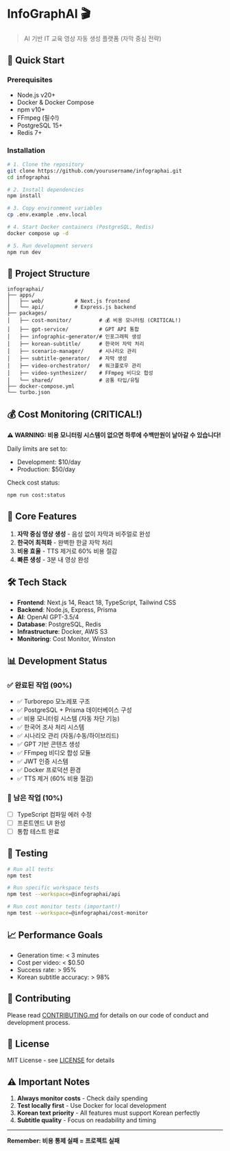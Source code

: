# InfoGraphAI 🎬

> AI 기반 IT 교육 영상 자동 생성 플랫폼 (자막 중심 전략)

## 🚀 Quick Start

### Prerequisites
- Node.js v20+
- Docker & Docker Compose
- npm v10+
- FFmpeg (필수!)
- PostgreSQL 15+
- Redis 7+

### Installation

```bash
# 1. Clone the repository
git clone https://github.com/yourusername/infographai.git
cd infographai

# 2. Install dependencies
npm install

# 3. Copy environment variables
cp .env.example .env.local

# 4. Start Docker containers (PostgreSQL, Redis)
docker compose up -d

# 5. Run development servers
npm run dev
```

## 📁 Project Structure

```
infographai/
├── apps/
│   ├── web/          # Next.js frontend
│   └── api/          # Express.js backend
├── packages/
│   ├── cost-monitor/         # 💰 비용 모니터링 (CRITICAL!)
│   ├── gpt-service/          # GPT API 통합
│   ├── infographic-generator/# 인포그래픽 생성
│   ├── korean-subtitle/      # 한국어 자막 처리
│   ├── scenario-manager/     # 시나리오 관리
│   ├── subtitle-generator/   # 자막 생성
│   ├── video-orchestrator/   # 워크플로우 관리
│   ├── video-synthesizer/    # FFmpeg 비디오 합성
│   └── shared/               # 공통 타입/유틸
├── docker-compose.yml
└── turbo.json
```

## 💰 Cost Monitoring (CRITICAL!)

**⚠️ WARNING: 비용 모니터링 시스템이 없으면 하루에 수백만원이 날아갈 수 있습니다!**

Daily limits are set to:
- Development: $10/day
- Production: $50/day

Check cost status:
```bash
npm run cost:status
```

## 🎯 Core Features

1. **자막 중심 영상 생성** - 음성 없이 자막과 비주얼로 완성
2. **한국어 최적화** - 완벽한 한글 자막 처리
3. **비용 효율** - TTS 제거로 60% 비용 절감
4. **빠른 생성** - 3분 내 영상 완성

## 🛠 Tech Stack

- **Frontend**: Next.js 14, React 18, TypeScript, Tailwind CSS
- **Backend**: Node.js, Express, Prisma
- **AI**: OpenAI GPT-3.5/4
- **Database**: PostgreSQL, Redis
- **Infrastructure**: Docker, AWS S3
- **Monitoring**: Cost Monitor, Winston

## 📊 Development Status

### ✅ 완료된 작업 (90%)
- ✅ Turborepo 모노레포 구조
- ✅ PostgreSQL + Prisma 데이터베이스 구성
- ✅ 비용 모니터링 시스템 (자동 차단 기능)
- ✅ 한국어 조사 처리 시스템
- ✅ 시나리오 관리 (자동/수동/하이브리드)
- ✅ GPT 기반 콘텐츠 생성
- ✅ FFmpeg 비디오 합성 모듈
- ✅ JWT 인증 시스템
- ✅ Docker 프로덕션 환경
- ✅ TTS 제거 (60% 비용 절감)

### 🔧 남은 작업 (10%)
- [ ] TypeScript 컴파일 에러 수정
- [ ] 프론트엔드 UI 완성
- [ ] 통합 테스트 완료

## 🧪 Testing

```bash
# Run all tests
npm test

# Run specific workspace tests
npm test --workspace=@infographai/api

# Run cost monitor tests (important!)
npm test --workspace=@infographai/cost-monitor
```

## 📈 Performance Goals

- Generation time: < 3 minutes
- Cost per video: < $0.50
- Success rate: > 95%
- Korean subtitle accuracy: > 98%

## 🤝 Contributing

Please read [CONTRIBUTING.md](CONTRIBUTING.md) for details on our code of conduct and development process.

## 📝 License

MIT License - see [LICENSE](LICENSE) for details

## ⚠️ Important Notes

1. **Always monitor costs** - Check daily spending
2. **Test locally first** - Use Docker for local development
3. **Korean text priority** - All features must support Korean perfectly
4. **Subtitle quality** - Focus on readability and timing

---

**Remember: 비용 통제 실패 = 프로젝트 실패**
